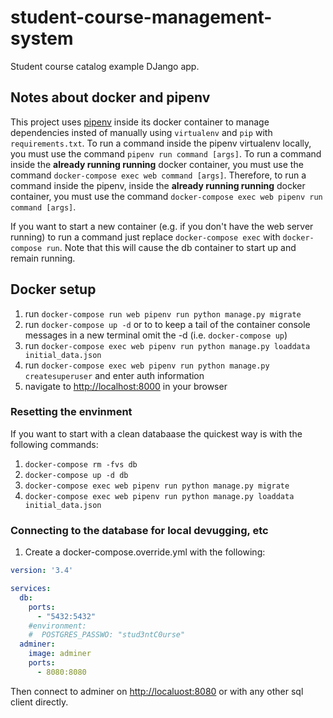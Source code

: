 # student-course-management-system

Student course catalog example DJango app.

## Notes about docker and pipenv

This project uses [pipenv](https://pipenv.readthedocs.io/en/latest/) inside its docker container to manage dependencies insted of manually using `virtualenv` and `pip` with `requirements.txt`.
To run a command inside the pipenv virtualenv locally, you must use the command `pipenv run command [args]`.
To run a command inside the **already running running** docker container, you must use the command `docker-compose exec web command [args]`.
Therefore, to run a command inside the pipenv, inside the **already running running** docker container, you must use the command `docker-compose exec web pipenv run command [args]`.

If you want to start a new container (e.g. if you don't have the web server running) to run a command just replace `docker-compose exec` with `docker-compose run`. Note that this will cause the db container to start up and remain running.

## Docker setup

1. run `docker-compose run web pipenv run python manage.py migrate`
2. run `docker-compose up -d` or to to keep a tail of the container console messages  in a new terminal omit the -d (i.e. `docker-compose up`)
3. run `docker-compose exec web pipenv run python manage.py loaddata initial_data.json`
4. run `docker-compose exec web pipenv run python manage.py createsuperuser` and enter auth information
5. navigate to <http://localhost:8000> in your browser

### Resetting the envinment

If you want to start with a clean databaase the quickest way is with the following commands:

1. `docker-compose rm -fvs db`
2. `docker-compose up -d db`
3. `docker-compose exec web pipenv run python manage.py migrate`
4. `docker-compose exec web pipenv run python manage.py loaddata initial_data.json`

### Connecting to the database for local devugging, etc

1. Create a docker-compose.override.yml with the following:

```yml
version: '3.4'

services:
  db:
    ports:
      - "5432:5432"
    #environment:
    #  POSTGRES_PASSWO: "stud3ntC0urse"
  adminer:
    image: adminer
    ports:
      - 8080:8080
```

Then connect to adminer on <http://localuost:8080> or with any other sql client directly. 